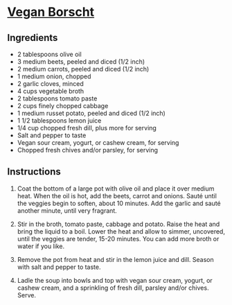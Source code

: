 # [Vegan Borscht](https://www.connoisseurusveg.com/vegan-borscht/)

## Ingredients

* 2 tablespoons olive oil
* 3 medium beets, peeled and diced (1/2 inch)
* 2 medium carrots, peeled and diced (1/2 inch)
* 1 medium onion, chopped
* 2 garlic cloves, minced
* 4 cups vegetable broth
* 2 tablespoons tomato paste
* 2 cups finely chopped cabbage
* 1 medium russet potato, peeled and diced (1/2 inch)
* 1 1/2 tablespoons lemon juice
* 1/4 cup chopped fresh dill, plus more for serving
* Salt and pepper to taste
* Vegan sour cream, yogurt, or cashew cream, for serving
* Chopped fresh chives and/or parsley, for serving

## Instructions
1. Coat the bottom of a large pot with olive oil and place it over medium heat. When the oil is hot, add the beets, carrot and onions. Sauté until the veggies begin to soften, about 10 minutes. Add the garlic and sauté another minute, until very fragrant.

1. Stir in the broth, tomato paste, cabbage and potato. Raise the heat and bring the liquid to a boil. Lower the heat and allow to simmer, uncovered, until the veggies are tender, 15-20 minutes. You can add more broth or water if you like.

1. Remove the pot from heat and stir in the lemon juice and dill. Season with salt and pepper to taste.

1. Ladle the soup into bowls and top with vegan sour cream, yogurt, or cashew cream, and a sprinkling of fresh dill, parsley and/or chives. Serve.
